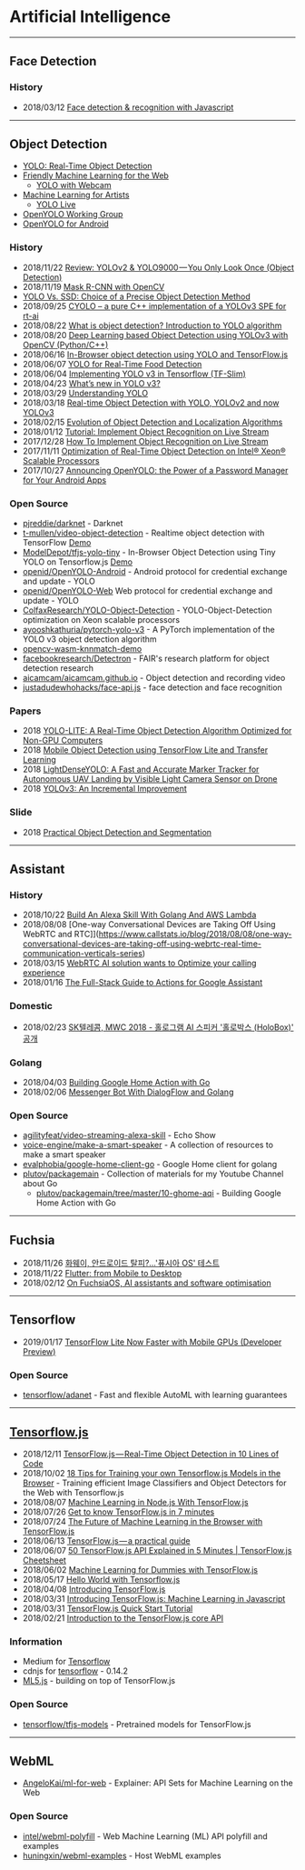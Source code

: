 # Artificial Intelligence


--- 
## Face Detection

### History
- 2018/03/12 [Face detection & recognition with Javascript](https://blog.beautifulinteractions.com/face-detection-and-recognition-with-javascript-9e0b51b1c012)


--- 
## Object Detection
- [YOLO: Real-Time Object Detection](https://pjreddie.com/darknet/yolo/)
- [Friendly Machine Learning for the Web](https://ml5js.org/)
    - [YOLO with Webcam](https://ml5js.org/docs/yolo-webcam)
- [Machine Learning for Artists](https://ml4a.github.io/ml4a/)
    - [YOLO Live](https://ml4a.github.io/guides/YoloLive/)
- [OpenYOLO Working Group](https://openid.net/wg/ac/)
- [OpenYOLO for Android](https://openid.net/specs/openyolo-android-03.html)


### History
- 2018/11/22 [Review: YOLOv2 & YOLO9000 — You Only Look Once (Object Detection)](https://towardsdatascience.com/review-yolov2-yolo9000-you-only-look-once-object-detection-7883d2b02a65?fbclid=IwAR0AkvSUjmJLlSfR89FhJS5fRIjhxAip5GqGDI0s3dZgFTJosViQpVmOrGQ)
- 2018/11/19 [Mask R-CNN with OpenCV](https://www.pyimagesearch.com/2018/11/19/mask-r-cnn-with-opencv/)
- [YOLO Vs. SSD: Choice of a Precise Object Detection Method](https://technostacks.com/blog/yolo-vs-ssd/)
- 2018/09/25 [CYOLO – a pure C++ implementation of a YOLOv3 SPE for rt-ai](https://richardstechnotes.com/2018/09/25/cyolo-a-pure-c-implementation-of-a-yolov3-spe-for-rt-ai/)
- 2018/08/22 [What is object detection? Introduction to YOLO algorithm](https://appsilon.com/object-detection-yolo-algorithm/)
- 2018/08/20 [Deep Learning based Object Detection using YOLOv3 with OpenCV (Python/C++)](https://www.learnopencv.com/deep-learning-based-object-detection-using-yolov3-with-opencv-python-c/)
- 2018/06/16 [In-Browser object detection using YOLO and TensorFlow.js](https://towardsdatascience.com/in-browser-object-detection-using-yolo-and-tensorflow-js-d2a2b7429f7c)
- 2018/06/07 [YOLO for Real-Time Food Detection](http://bennycheung.github.io/yolo-for-real-time-food-detection)
- 2018/06/04 [Implementing YOLO v3 in Tensorflow (TF-Slim)](https://itnext.io/implementing-yolo-v3-in-tensorflow-tf-slim-c3c55ff59dbe)
- 2018/04/23 [What’s new in YOLO v3?](https://towardsdatascience.com/yolo-v3-object-detection-53fb7d3bfe6b)
- 2018/03/29 [Understanding YOLO](https://hackernoon.com/understanding-yolo-f5a74bbc7967)
- 2018/03/18 [Real-time Object Detection with YOLO, YOLOv2 and now YOLOv3](https://medium.com/@jonathan_hui/real-time-object-detection-with-yolo-yolov2-28b1b93e2088)
- 2018/02/15 [Evolution of Object Detection and Localization Algorithms](https://towardsdatascience.com/evolution-of-object-detection-and-localization-algorithms-e241021d8bad?fbclid=IwAR305Ie9Wkwc-Q_ZrmO_7hlNCkilbqEfMza2PAj4GcXt0B-eibFyx38WzCQ)
- 2018/01/12 [Tutorial: Implement Object Recognition on Live Stream](https://medium.com/iotforall/tutorial-implement-object-recognition-on-live-stream-cc384f8556cc)
- 2017/12/28 [How To Implement Object Recognition on Live Stream](https://www.iotforall.com/objects-recognition-live-stream-yolo-model/)
- 2017/11/11 [Optimization of Real-Time Object Detection on Intel® Xeon® Scalable Processors](https://colfaxresearch.com/yolo-optimization/)
- 2017/10/27 [Announcing OpenYOLO: the Power of a Password Manager for Your Android Apps](https://blog.dashlane.com/openyolo-password-managers-in-android-apps/)


### Open Source
- [pjreddie/darknet](https://github.com/pjreddie/darknet) - Darknet
- [t-mullen/video-object-detection](https://github.com/t-mullen/video-object-detection) - Realtime object detection with TensorFlow [Demo](https://t-mullen.github.io/video-object-detection/index.html)
- [ModelDepot/tfjs-yolo-tiny](https://github.com/ModelDepot/tfjs-yolo-tiny) - In-Browser Object Detection using Tiny YOLO on Tensorflow.js [Demo](https://modeldepot.io/mikeshi/tiny-yolo-in-javascript)
- [openid/OpenYOLO-Android](https://github.com/openid/OpenYOLO-Android) - Android protocol for credential exchange and update - YOLO
- [openid/OpenYOLO-Web](https://github.com/openid/OpenYOLO-Web) Web protocol for credential exchange and update - YOLO
- [ColfaxResearch/YOLO-Object-Detection](https://github.com/ColfaxResearch/YOLO-Object-Detection) - YOLO-Object-Detection optimization on Xeon scalable processors
- [ayooshkathuria/pytorch-yolo-v3](https://github.com/ayooshkathuria/pytorch-yolo-v3) - A PyTorch implementation of the YOLO v3 object detection algorithm
- [opencv-wasm-knnmatch-demo](https://github.com/Quramy/opencv-wasm-knnmatch-demo)
- [facebookresearch/Detectron](https://github.com/facebookresearch/Detectron) - FAIR's research platform for object detection research
- [aicamcam/aicamcam.github.io](https://github.com/aicamcam/aicamcam.github.io) - Object detection and recording video
- [justadudewhohacks/face-api.js](https://github.com/justadudewhohacks/face-api.js) - face detection and face recognition


### Papers
- 2018 [YOLO-LITE: A Real-Time Object Detection Algorithm Optimized for Non-GPU Computers](https://arxiv.org/pdf/1811.05588.pdf)
- 2018 [Mobile Object Detection using TensorFlow Lite and Transfer Learning](http://kth.diva-portal.org/smash/get/diva2:1242627/FULLTEXT01.pdf)
- 2018 [LightDenseYOLO: A Fast and Accurate Marker Tracker for Autonomous UAV Landing by Visible Light Camera Sensor on Drone](https://www.ncbi.nlm.nih.gov/pmc/articles/PMC6022018/)
- 2018 [YOLOv3: An Incremental Improvement](https://pjreddie.com/media/files/papers/YOLOv3.pdf)

### Slide
- 2018 [Practical Object Detection and Segmentation](http://cs231n.stanford.edu/slides/2018/cs231n_2018_ds06.pdf)


---
## Assistant

### History
- 2018/10/22 [Build An Alexa Skill With Golang And AWS Lambda](https://www.thepolyglotdeveloper.com/2018/10/build-alexa-skill-golang-aws-lambda/)
- 2018/08/08 [One-way Conversational Devices are Taking Off Using WebRTC and RTC]](https://www.callstats.io/blog/2018/08/08/one-way-conversational-devices-are-taking-off-using-webrtc-real-time-communication-verticals-series)
- 2018/03/15 [WebRTC AI solution wants to Optimize your calling experience](https://appdevelopermagazine.com/webrtc-ai-solution-wants-to-optimize-your-calling-experience/)
- 2018/01/16 [The Full-Stack Guide to Actions for Google Assistant](https://medium.com/google-developer-experts/the-full-stack-guide-to-actions-for-google-assistant-e1765edd075b)


### Domestic
- 2018/02/23 [SK텔레콤, MWC 2018 - 홀로그램 AI 스피커 '홀로박스 (HoloBox)' 공개](https://www.netmanias.com/ko/post/operator_news/13235)


### Golang
- 2018/04/03 [Building Google Home Action with Go](https://dev.to/plutov/building-google-home-action-with-go-4o4c)
- 2018/02/06 [Messenger Bot With DialogFlow and Golang](https://dzone.com/articles/messenger-bot-with-dialogflow-and-golang)


### Open Source
- [agilityfeat/video-streaming-alexa-skill](https://github.com/agilityfeat/video-streaming-alexa-skill) - Echo Show
- [voice-engine/make-a-smart-speaker](https://github.com/voice-engine/make-a-smart-speaker) - A collection of resources to make a smart speaker
- [evalphobia/google-home-client-go](https://github.com/evalphobia/google-home-client-go) - Google Home client for golang
- [plutov/packagemain](https://github.com/plutov/packagemain) - Collection of materials for my Youtube Channel about Go
    - [plutov/packagemain/tree/master/10-ghome-aqi](https://github.com/plutov/packagemain/tree/master/10-ghome-aqi) - Building Google Home Action with Go


---
## Fuchsia
- 2018/11/26 [화웨이, 안드로이드 탈피?...'퓨시아 OS' 테스트](http://m.zdnet.co.kr/news_view.asp?article_id=20181126070930&re=zdk#imadnews)
- 2018/11/22 [Flutter: from Mobile to Desktop](https://medium.com/flutter-community/flutter-from-mobile-to-desktop-93635e8de64e)
- 2018/02/12 [On FuchsiaOS, AI assistants and software optimisation](https://hackernoon.com/whats-hot-in-2018-or-why-fuschia-is-my-favourite-colour-6b3f993c776f)


---
## Tensorflow
- 2019/01/17 [TensorFlow Lite Now Faster with Mobile GPUs (Developer Preview)](https://medium.com/tensorflow/tensorflow-lite-now-faster-with-mobile-gpus-developer-preview-e15797e6dee7)

### Open Source
- [tensorflow/adanet](https://github.com/tensorflow/adanet) - Fast and flexible AutoML with learning guarantees

----
## [Tensorflow.js](https://js.tensorflow.org/)
- 2018/12/11 [TensorFlow.js — Real-Time Object Detection in 10 Lines of Code](https://hackernoon.com/tensorflow-js-real-time-object-detection-in-10-lines-of-code-baf15dfb95b2)
- 2018/10/02 [18 Tips for Training your own Tensorflow.js Models in the Browser](https://itnext.io/18-tips-for-training-your-own-tensorflow-js-models-in-the-browser-3e40141c9091) - Training efficient Image Classifiers and Object Detectors for the Web with Tensorflow.js
- 2018/08/07 [Machine Learning in Node.js With TensorFlow.js](http://jamesthom.as/blog/2018/08/07/machine-learning-in-node-dot-js-with-tensorflow-dot-js/)
- 2018/07/26 [Get to know TensorFlow.js in 7 minutes](https://medium.freecodecamp.org/get-to-know-tensorflow-js-in-7-minutes-afcd0dfd3d2f)
- 2018/07/24 [The Future of Machine Learning in the Browser with TensorFlow.js](https://www.intermix.io/blog/machine-learning-in-the-browser/)
- 2018/06/13 [TensorFlow.js — a practical guide](https://blog.yellowant.com/tensorflow-js-a-practical-guide-2ed58327c455)
- 2018/06/07 [50 TensorFlow.js API Explained in 5 Minutes | TensorFlow.js Cheetsheet](https://towardsdatascience.com/50-tensorflow-js-api-explained-in-5-minutes-tensorflow-js-cheetsheet-4f8c7f9cc8b2)
- 2018/06/02 [Machine Learning for Dummies with TensorFlow.js](https://blog.usejournal.com/machine-learning-for-dummies-with-tensorflow-js-44795d3d825c)
- 2018/05/17 [Hello World with Tensorflow.js](https://thekevinscott.com/tensorflowjs-hello-world/)
- 2018/04/08 [Introducing TensorFlow.js](https://hackernoon.com/introducing-tensorflow-js-3f31d70f5904)
- 2018/03/31 [Introducing TensorFlow.js: Machine Learning in Javascript](https://medium.com/tensorflow/introducing-tensorflow-js-machine-learning-in-javascript-bf3eab376db)
- 2018/03/31 [TensorFlow.js Quick Start Tutorial](https://angularfirebase.com/lessons/tensorflow-js-quick-start/)
- 2018/02/21 [Introduction to the TensorFlow.js core API](https://beta.observablehq.com/@nsthorat/introduction-to-deeplearn-js)

### Information
- Medium for [Tensorflow](https://medium.com/tensorflow)
- cdnjs for [tensorflow](https://cdnjs.com/libraries/tensorflow) - 0.14.2
- [ML5.js](https://ml5js.org/) - building on top of TensorFlow.js

### Open Source
- [tensorflow/tfjs-models](https://github.com/tensorflow/tfjs-models) - Pretrained models for TensorFlow.js


---
## WebML
- [AngeloKai/ml-for-web](https://github.com/AngeloKai/ml-for-web) - Explainer: API Sets for Machine Learning on the Web

### Open Source
- [intel/webml-polyfill](https://github.com/intel/webml-polyfill) - Web Machine Learning (ML) API polyfill and examples
- [huningxin/webml-examples](https://github.com/huningxin/webml-examples) - Host WebML examples




